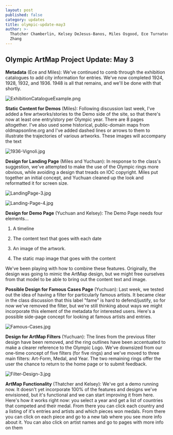 ```yaml
---
layout: post
published: false
category: updates
title: olympic-update-may3
author: >-
  Thatcher Chamberlin, Kelsey DeJesus-Banos, Miles Osgood, Ece Turnator, Yuchuan
  Zhang
---
```

## Olympic ArtMap Project Update: May 3

**Metadata** (Ece and Miles): We've continued to comb through the exhibition catalogues to add city information for entries. We've now completed 1924, 1928, 1932, and 1936. 1948 is all that remains, and we'll be done with that shortly.

![ExhibitionCatalogueExample.png]({{site.baseurl}}/assets/ExhibitionCatalogueExample.png)



**Static Content for Demos** (Miles): Following discussion last week, I've added a few artworks/stories to the Demo side of the site, so that there's now at least one entry/story per Olympic year. There are 8 pages altogether. I've also used some historical, public-domain maps from oldmapsonline.org and I've added dashed lines or arrows to them to illustrate the trajectories of various artworks. These images will accompany the text

![1936-Vignoli.jpg]({{site.baseurl}}/assets/1936-Vignoli.jpg)



**Design for Landing Page** (Miles and Yuchuan): In response to the class's suggestion, we've attempted to make the use of the Olympic rings more obvious, while avoiding a design that treads on IOC copyright. Miles put together an initial concept, and Yuchuan cleaned up the look and reformatted it for screen size.

![LandingPage-3.jpg]({{site.baseurl}}/assets/LandingPage-3.jpg)

![Landing-Page-4.jpg]({{site.baseurl}}/assets/Landing-Page-4.jpg)



**Design for Demo Page** (Yuchuan and Kelsey): The Demo Page needs four elements...

1. A timeline

2. The content text that goes with each date

3. An image of the artwork.

4. The static map image that goes with the content

We've been playing with how to combine these features. Originally, the design was going to mimic the ArtMap design, but we might free ourselves from that model to be able to bring out the content text and image.


**Possible Design for Famous Cases Page** (Yuchuan): Last week, we tested out the idea of having a filter for particularly famous artists. It became clear in the class discussion that this label "fame" is hard to defend/justify, so for now we've removed the filter, but we're still thinking about ways we might incorporate this element of the metadata for interested users. Here's a possible side-page concept for looking at famous artists and entries.

![Famous-Cases.jpg]({{site.baseurl}}/assets/Famous-Cases.jpg)



**Design for ArtMap Filters** (Yuchuan): The lines from the previous filter design have been removed, and the ring outlines have been accentuated to make a clearer reference to the Olympic Logo. We've downsized from our one-time concept of five filters (for five rings) and we've moved to three main filters: Art-Form, Medal, and Year. The two remaining rings offer the user the chance to return to the home page or to submit feedback.

![Filter-Design-3.jpg]({{site.baseurl}}/assets/Filter-Design-3.jpg)



**ArtMap Functionality** (Thatcher and Kelsey): We've got a demo running now. It doesn't yet incorporate 100% of the features and designs we've envisioned, but it's functional and we can start improving it from here. Here's how it works right now: you select a year and get a list of countries that competed and their medal. From there you can click each country and a listing of it's entries and artists and which pieces won medals. From there you can click on each piece and go to a new tab where you see more info about it. You can also click on artist names and go to pages with more info on them
